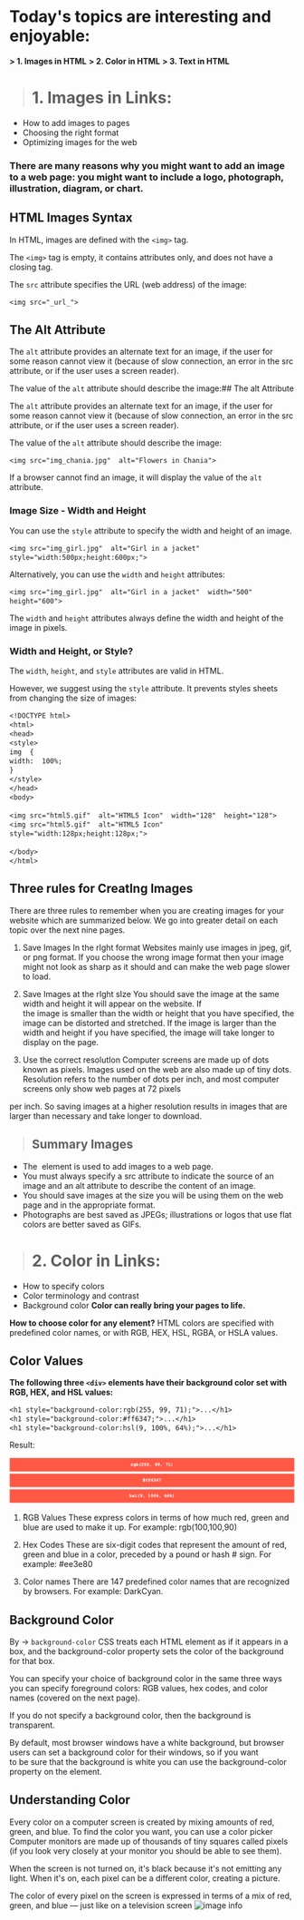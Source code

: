 


 
# Today's topics are interesting and enjoyable:

**>  1. Images in HTML**
**>  2. Color in HTML**
**>  3. Text in HTML**

> # 1. Images in Links:
 - How to add images to pages  
 - Choosing the right format
 - Optimizing images for the web

### There are many reasons why you might want to add an image to a web page: you might want to include a logo, photograph, illustration, diagram, or chart.

## HTML Images Syntax

In HTML, images are defined with the  `<img>`  tag.

The  `<img>`  tag is empty, it contains attributes only, and does not have a closing tag.

The  `src`  attribute specifies the URL (web address) of the image:

    <img src="_url_">
## The Alt Attribute

The  `alt`  attribute provides an alternate text for an image, if the user for some reason cannot view it (because of slow connection, an error in the src attribute, or if the user uses a screen reader).

The value of the  `alt`  attribute should describe the image:## The alt Attribute

The  `alt`  attribute provides an alternate text for an image, if the user for some reason cannot view it (because of slow connection, an error in the src attribute, or if the user uses a screen reader).

The value of the  `alt`  attribute should describe the image:

    <img src="img_chania.jpg"  alt="Flowers in Chania">
If a browser cannot find an image, it will display the value of the `alt` attribute.

###  Image Size - Width and Height

You can use the  `style`  attribute to specify the width and height of an image.

    <img src="img_girl.jpg"  alt="Girl in a jacket"  style="width:500px;height:600px;">
Alternatively, you can use the  `width`  and  `height`  attributes:

    <img src="img_girl.jpg"  alt="Girl in a jacket"  width="500"  height="600">
The `width` and `height` attributes always define the width and height of the image in pixels.

###  Width and Height, or Style?

The  `width`,  `height`, and  `style`  attributes are valid in HTML.

However, we suggest using the  `style`  attribute. It prevents styles sheets from changing the size of images:

    <!DOCTYPE html>  
    <html>  
    <head>  
    <style>  
    img  {  
    width:  100%;  
    }  
    </style>  
    </head>  
    <body>  
      
    <img src="html5.gif"  alt="HTML5 Icon"  width="128"  height="128">  
    <img src="html5.gif"  alt="HTML5 Icon"  style="width:128px;height:128px;">  
      
    </body>  
    </html>


   ## Three rules for CreatIng Images
   There are three rules to remember when you are creating images for your website which are summarized below. We go into greater detail on each topic over the next nine pages.

1. Save Images In the rIght format
Websites mainly use images in jpeg, gif, or png format. If you choose the wrong image format then your image might not look as sharp as it should and can make the web page slower to load.

2. Save Images at the rIght sIze
You should save the image at the same width and height it will appear on the website. If  
the image is smaller than the width or height that you have specified, the image can be distorted and stretched. If the image is larger than the width and height if you have specified, the image will take longer to display on the page.

3. Use the correct resolutIon
Computer screens are made up of dots known as pixels. Images used on the web are also made up of tiny dots. Resolution refers to the number of dots per inch, and most computer screens only show web pages at 72 pixels

per inch. So saving images at a higher resolution results in images that are larger than necessary and take longer to download.

> ## **Summary Images**

 - The <img> element is used to add images to a web page.
 - You must always specify a src attribute to indicate the source of an
   image and an alt attribute to describe the content of an image.
 - You should save images at the size you will be using them on the web
   page and in the appropriate format.
 - Photographs are best saved as JPEGs; illustrations or logos that use
   flat colors are better saved as GIFs.

> # 2. Color in Links:
- How to specify colors  
 - Color terminology and contrast
  - Background color
**Color can really bring your pages to life.**

**How to choose color for any element?**
HTML colors are specified with predefined color names, or with RGB, HEX, HSL, RGBA, or HSLA values.

## Color Values
**The following three `<div>` elements have their background color set with RGB, HEX, and HSL values:**

    <h1 style="background-color:rgb(255, 99, 71);">...</h1>  
    <h1 style="background-color:#ff6347;">...</h1>  
    <h1 style="background-color:hsl(9, 100%, 64%);">...</h1>
Result: 

![image info](./img/img6.png)

 1. ٌRGB Values
 These express colors in terms of how much red, green and blue are used to make it up. For example: rgb(100,100,90)

2. Hex Codes
These are six-digit codes that represent the amount of red, green and blue in a color, preceded by a pound or hash # sign. For example: #ee3e80

3. Color names
There are 147 predefined color names that are recognized  
by browsers. For example: DarkCyan.

## Background  Color
By -> `background-color`
CSS treats each HTML element as if it appears in a box, and the background-color property sets the color of the background for that box.

You can specify your choice of background color in the same three ways you can specify foreground colors: RGB values, hex codes, and color names (covered on the next page).

If you do not specify a background color, then the background is transparent.

By default, most browser windows have a white background, but browser users can set a background color for their windows, so if you want  
to be sure that the background is white you can use the background-color property on the <body> element.

## Understanding Color
Every color on a computer screen is created by mixing amounts of red, green, and blue. To find the color you want, you can use a color picker
Computer monitors are made up of thousands of tiny squares called pixels (if you look very closely at your monitor you should be able to see them).

When the screen is not turned on, it's black because it's not emitting any light. When it's on, each pixel can be a different color, creating a picture.

The color of every pixel on the screen is expressed in terms of a mix of red, green, and blue — just like on a television screen
![image info](./img/img7.png)
